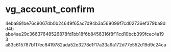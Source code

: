 vg_account_confirm
==================
4eba891be76c9067db0b24649f65ac7d94b3a569099f7cd02736ef379ba9dd4b
abe4ae29c36637648526878fd1bb18f6b8456316f8f11cd10bcb399fcec4a193
a83c615787b117ec8419782ada52e3278e1f17a33a9a172d77e552d19d9c24ca
